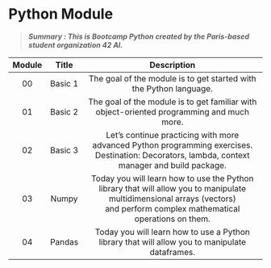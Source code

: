# Python Module

> ***Summary : This is Bootcamp Python created by the Paris-based student organization 42 AI.***

| Module |  Title  |                         Description                          |
| :----: | :-----: | :----------------------------------------------------------: |
|   00   | Basic 1 | The goal of the module is to get started with the Python language. |
|   01   | Basic 2 | The goal of the module is to get familiar with object-oriented programming and much more. |
|   02   | Basic 3 | Let’s continue practicing with more advanced Python programming exercises.<br/> Destination: Decorators, lambda, context manager and build package. |
|   03   |  Numpy  | Today you will learn how to use the Python library that will allow you to manipulate multidimensional arrays (vectors)<br/> and perform complex mathematical operations on them. |
|   04   | Pandas  | Today you will learn how to use a Python library that will allow you to manipulate dataframes. |

